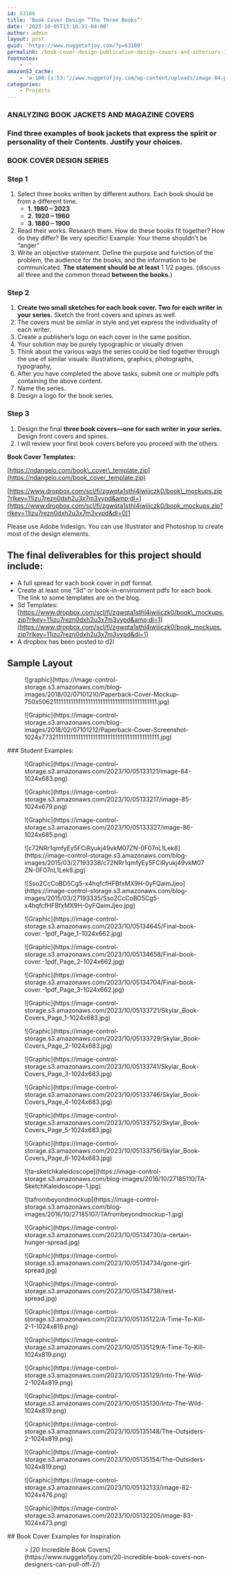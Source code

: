 ```yaml
---
id: 63180
title: 'Book Cover Design “The Three Books”'
date: '2023-10-05T13:16:31-04:00'
author: admin
layout: post
guid: 'https://www.nuggetofjoy.com/?p=63180'
permalink: /book-cover-design-publication-design-covers-and-interiors-3/
footnotes:
    - ''
amazonS3_cache:
    - 'a:100:{s:53:"//www.nuggetofjoy.com/wp-content/uploads/image-84.png";a:2:{s:2:"id";i:63190;s:11:"source_type";s:13:"media-library";}s:62:"//www.nuggetofjoy.com/wp-content/uploads/image-84-1024x683.png";a:2:{s:2:"id";i:63190;s:11:"source_type";s:13:"media-library";}s:70:"//image-control-storage.s3.amazonaws.com/2023/10/05133121/image-84.png";a:2:{s:2:"id";i:63190;s:11:"source_type";s:13:"media-library";}s:79:"//image-control-storage.s3.amazonaws.com/2023/10/05133121/image-84-1024x683.png";a:2:{s:2:"id";i:63190;s:11:"source_type";s:13:"media-library";}s:53:"//www.nuggetofjoy.com/wp-content/uploads/image-85.png";a:2:{s:2:"id";i:63192;s:11:"source_type";s:13:"media-library";}s:62:"//www.nuggetofjoy.com/wp-content/uploads/image-85-1024x679.png";a:2:{s:2:"id";i:63192;s:11:"source_type";s:13:"media-library";}s:70:"//image-control-storage.s3.amazonaws.com/2023/10/05133217/image-85.png";a:2:{s:2:"id";i:63192;s:11:"source_type";s:13:"media-library";}s:79:"//image-control-storage.s3.amazonaws.com/2023/10/05133217/image-85-1024x679.png";a:2:{s:2:"id";i:63192;s:11:"source_type";s:13:"media-library";}s:53:"//www.nuggetofjoy.com/wp-content/uploads/image-86.png";a:2:{s:2:"id";i:63193;s:11:"source_type";s:13:"media-library";}s:62:"//www.nuggetofjoy.com/wp-content/uploads/image-86-1024x685.png";a:2:{s:2:"id";i:63193;s:11:"source_type";s:13:"media-library";}s:70:"//image-control-storage.s3.amazonaws.com/2023/10/05133327/image-86.png";a:2:{s:2:"id";i:63193;s:11:"source_type";s:13:"media-library";}s:79:"//image-control-storage.s3.amazonaws.com/2023/10/05133327/image-86-1024x685.png";a:2:{s:2:"id";i:63193;s:11:"source_type";s:13:"media-library";}s:96:"//www.nuggetofjoy.com/wp-content/uploads/2015/03/c72NRr1qmfyEy5FCiRyukj49vkM07ZN-0F07nL1Lek8.jpg";a:2:{s:2:"id";i:1697;s:11:"source_type";s:13:"media-library";}s:117:"//image-control-storage.s3.amazonaws.com/blog-images/2015/03/27193338/c72NRr1qmfyEy5FCiRyukj49vkM07ZN-0F07nL1Lek8.jpg";a:2:{s:2:"id";i:1697;s:11:"source_type";s:13:"media-library";}s:96:"//www.nuggetofjoy.com/wp-content/uploads/2015/03/Sso2CcCoBD5Cg5-x4hqfcfHFBfxMX9H-0yFQaimJjeo.jpg";a:2:{s:2:"id";i:1698;s:11:"source_type";s:13:"media-library";}s:117:"//image-control-storage.s3.amazonaws.com/blog-images/2015/03/27193335/Sso2CcCoBD5Cg5-x4hqfcfHFBfxMX9H-0yFQaimJjeo.jpg";a:2:{s:2:"id";i:1698;s:11:"source_type";s:13:"media-library";}s:74:"//www.nuggetofjoy.com/wp-content/uploads/Final-book-cover.-1pdf_Page_1.jpg";a:2:{s:2:"id";i:63201;s:11:"source_type";s:13:"media-library";}s:83:"//www.nuggetofjoy.com/wp-content/uploads/Final-book-cover.-1pdf_Page_1-1024x662.jpg";a:2:{s:2:"id";i:63201;s:11:"source_type";s:13:"media-library";}s:98:"//image-control-storage.s3.amazonaws.com/2023/10/05134645/Final-book-cover.-1pdf_Page_1-scaled.jpg";a:2:{s:2:"id";i:63201;s:11:"source_type";s:13:"media-library";}s:100:"//image-control-storage.s3.amazonaws.com/2023/10/05134645/Final-book-cover.-1pdf_Page_1-1024x662.jpg";a:2:{s:2:"id";i:63201;s:11:"source_type";s:13:"media-library";}s:74:"//www.nuggetofjoy.com/wp-content/uploads/Final-book-cover.-1pdf_Page_2.jpg";a:2:{s:2:"id";i:63202;s:11:"source_type";s:13:"media-library";}s:83:"//www.nuggetofjoy.com/wp-content/uploads/Final-book-cover.-1pdf_Page_2-1024x662.jpg";a:2:{s:2:"id";i:63202;s:11:"source_type";s:13:"media-library";}s:98:"//image-control-storage.s3.amazonaws.com/2023/10/05134658/Final-book-cover.-1pdf_Page_2-scaled.jpg";a:2:{s:2:"id";i:63202;s:11:"source_type";s:13:"media-library";}s:100:"//image-control-storage.s3.amazonaws.com/2023/10/05134658/Final-book-cover.-1pdf_Page_2-1024x662.jpg";a:2:{s:2:"id";i:63202;s:11:"source_type";s:13:"media-library";}s:74:"//www.nuggetofjoy.com/wp-content/uploads/Final-book-cover.-1pdf_Page_3.jpg";a:2:{s:2:"id";i:63203;s:11:"source_type";s:13:"media-library";}s:83:"//www.nuggetofjoy.com/wp-content/uploads/Final-book-cover.-1pdf_Page_3-1024x662.jpg";a:2:{s:2:"id";i:63203;s:11:"source_type";s:13:"media-library";}s:98:"//image-control-storage.s3.amazonaws.com/2023/10/05134704/Final-book-cover.-1pdf_Page_3-scaled.jpg";a:2:{s:2:"id";i:63203;s:11:"source_type";s:13:"media-library";}s:100:"//image-control-storage.s3.amazonaws.com/2023/10/05134704/Final-book-cover.-1pdf_Page_3-1024x662.jpg";a:2:{s:2:"id";i:63203;s:11:"source_type";s:13:"media-library";}s:70:"//www.nuggetofjoy.com/wp-content/uploads/Skylar_Book-Covers_Page_1.jpg";a:2:{s:2:"id";i:63194;s:11:"source_type";s:13:"media-library";}s:79:"//www.nuggetofjoy.com/wp-content/uploads/Skylar_Book-Covers_Page_1-1024x683.jpg";a:2:{s:2:"id";i:63194;s:11:"source_type";s:13:"media-library";}s:94:"//image-control-storage.s3.amazonaws.com/2023/10/05133721/Skylar_Book-Covers_Page_1-scaled.jpg";a:2:{s:2:"id";i:63194;s:11:"source_type";s:13:"media-library";}s:96:"//image-control-storage.s3.amazonaws.com/2023/10/05133721/Skylar_Book-Covers_Page_1-1024x683.jpg";a:2:{s:2:"id";i:63194;s:11:"source_type";s:13:"media-library";}s:70:"//www.nuggetofjoy.com/wp-content/uploads/Skylar_Book-Covers_Page_2.jpg";a:2:{s:2:"id";i:63195;s:11:"source_type";s:13:"media-library";}s:79:"//www.nuggetofjoy.com/wp-content/uploads/Skylar_Book-Covers_Page_2-1024x683.jpg";a:2:{s:2:"id";i:63195;s:11:"source_type";s:13:"media-library";}s:94:"//image-control-storage.s3.amazonaws.com/2023/10/05133729/Skylar_Book-Covers_Page_2-scaled.jpg";a:2:{s:2:"id";i:63195;s:11:"source_type";s:13:"media-library";}s:96:"//image-control-storage.s3.amazonaws.com/2023/10/05133729/Skylar_Book-Covers_Page_2-1024x683.jpg";a:2:{s:2:"id";i:63195;s:11:"source_type";s:13:"media-library";}s:70:"//www.nuggetofjoy.com/wp-content/uploads/Skylar_Book-Covers_Page_3.jpg";a:2:{s:2:"id";i:63196;s:11:"source_type";s:13:"media-library";}s:79:"//www.nuggetofjoy.com/wp-content/uploads/Skylar_Book-Covers_Page_3-1024x683.jpg";a:2:{s:2:"id";i:63196;s:11:"source_type";s:13:"media-library";}s:94:"//image-control-storage.s3.amazonaws.com/2023/10/05133741/Skylar_Book-Covers_Page_3-scaled.jpg";a:2:{s:2:"id";i:63196;s:11:"source_type";s:13:"media-library";}s:96:"//image-control-storage.s3.amazonaws.com/2023/10/05133741/Skylar_Book-Covers_Page_3-1024x683.jpg";a:2:{s:2:"id";i:63196;s:11:"source_type";s:13:"media-library";}s:70:"//www.nuggetofjoy.com/wp-content/uploads/Skylar_Book-Covers_Page_4.jpg";a:2:{s:2:"id";i:63197;s:11:"source_type";s:13:"media-library";}s:79:"//www.nuggetofjoy.com/wp-content/uploads/Skylar_Book-Covers_Page_4-1024x683.jpg";a:2:{s:2:"id";i:63197;s:11:"source_type";s:13:"media-library";}s:94:"//image-control-storage.s3.amazonaws.com/2023/10/05133746/Skylar_Book-Covers_Page_4-scaled.jpg";a:2:{s:2:"id";i:63197;s:11:"source_type";s:13:"media-library";}s:96:"//image-control-storage.s3.amazonaws.com/2023/10/05133746/Skylar_Book-Covers_Page_4-1024x683.jpg";a:2:{s:2:"id";i:63197;s:11:"source_type";s:13:"media-library";}s:70:"//www.nuggetofjoy.com/wp-content/uploads/Skylar_Book-Covers_Page_5.jpg";a:2:{s:2:"id";i:63198;s:11:"source_type";s:13:"media-library";}s:79:"//www.nuggetofjoy.com/wp-content/uploads/Skylar_Book-Covers_Page_5-1024x683.jpg";a:2:{s:2:"id";i:63198;s:11:"source_type";s:13:"media-library";}s:94:"//image-control-storage.s3.amazonaws.com/2023/10/05133752/Skylar_Book-Covers_Page_5-scaled.jpg";a:2:{s:2:"id";i:63198;s:11:"source_type";s:13:"media-library";}s:96:"//image-control-storage.s3.amazonaws.com/2023/10/05133752/Skylar_Book-Covers_Page_5-1024x683.jpg";a:2:{s:2:"id";i:63198;s:11:"source_type";s:13:"media-library";}s:70:"//www.nuggetofjoy.com/wp-content/uploads/Skylar_Book-Covers_Page_6.jpg";a:2:{s:2:"id";i:63199;s:11:"source_type";s:13:"media-library";}s:79:"//www.nuggetofjoy.com/wp-content/uploads/Skylar_Book-Covers_Page_6-1024x683.jpg";a:2:{s:2:"id";i:63199;s:11:"source_type";s:13:"media-library";}s:94:"//image-control-storage.s3.amazonaws.com/2023/10/05133756/Skylar_Book-Covers_Page_6-scaled.jpg";a:2:{s:2:"id";i:63199;s:11:"source_type";s:13:"media-library";}s:96:"//image-control-storage.s3.amazonaws.com/2023/10/05133756/Skylar_Book-Covers_Page_6-1024x683.jpg";a:2:{s:2:"id";i:63199;s:11:"source_type";s:13:"media-library";}s:76:"//www.nuggetofjoy.com/wp-content/uploads/2016/10/TA-SketchKaleidoscope-1.jpg";a:2:{s:2:"id";i:4483;s:11:"source_type";s:13:"media-library";}s:97:"//image-control-storage.s3.amazonaws.com/blog-images/2016/10/27185110/TA-SketchKaleidoscope-1.jpg";a:2:{s:2:"id";i:4483;s:11:"source_type";s:13:"media-library";}s:73:"//www.nuggetofjoy.com/wp-content/uploads/2016/10/TAfrombeyondmockup-1.jpg";a:2:{s:2:"id";i:4484;s:11:"source_type";s:13:"media-library";}s:94:"//image-control-storage.s3.amazonaws.com/blog-images/2016/10/27185107/TAfrombeyondmockup-1.jpg";a:2:{s:2:"id";i:4484;s:11:"source_type";s:13:"media-library";}s:68:"//www.nuggetofjoy.com/wp-content/uploads/a-certain-hunger-spread.jpg";a:2:{s:2:"id";i:63204;s:11:"source_type";s:13:"media-library";}s:85:"//image-control-storage.s3.amazonaws.com/2023/10/05134730/a-certain-hunger-spread.jpg";a:2:{s:2:"id";i:63204;s:11:"source_type";s:13:"media-library";}s:61:"//www.nuggetofjoy.com/wp-content/uploads/gone-girl-spread.jpg";a:2:{s:2:"id";i:63205;s:11:"source_type";s:13:"media-library";}s:78:"//image-control-storage.s3.amazonaws.com/2023/10/05134734/gone-girl-spread.jpg";a:2:{s:2:"id";i:63205;s:11:"source_type";s:13:"media-library";}s:56:"//www.nuggetofjoy.com/wp-content/uploads/rest-spread.jpg";a:2:{s:2:"id";i:63206;s:11:"source_type";s:13:"media-library";}s:73:"//image-control-storage.s3.amazonaws.com/2023/10/05134738/rest-spread.jpg";a:2:{s:2:"id";i:63206;s:11:"source_type";s:13:"media-library";}s:63:"//www.nuggetofjoy.com/wp-content/uploads/A-Time-To-Kill-2-1.png";a:2:{s:2:"id";i:63209;s:11:"source_type";s:13:"media-library";}s:72:"//www.nuggetofjoy.com/wp-content/uploads/A-Time-To-Kill-2-1-1024x819.png";a:2:{s:2:"id";i:63209;s:11:"source_type";s:13:"media-library";}s:80:"//image-control-storage.s3.amazonaws.com/2023/10/05135122/A-Time-To-Kill-2-1.png";a:2:{s:2:"id";i:63209;s:11:"source_type";s:13:"media-library";}s:89:"//image-control-storage.s3.amazonaws.com/2023/10/05135122/A-Time-To-Kill-2-1-1024x819.png";a:2:{s:2:"id";i:63209;s:11:"source_type";s:13:"media-library";}s:59:"//www.nuggetofjoy.com/wp-content/uploads/A-Time-To-Kill.png";a:2:{s:2:"id";i:63210;s:11:"source_type";s:13:"media-library";}s:68:"//www.nuggetofjoy.com/wp-content/uploads/A-Time-To-Kill-1024x819.png";a:2:{s:2:"id";i:63210;s:11:"source_type";s:13:"media-library";}s:76:"//image-control-storage.s3.amazonaws.com/2023/10/05135129/A-Time-To-Kill.png";a:2:{s:2:"id";i:63210;s:11:"source_type";s:13:"media-library";}s:85:"//image-control-storage.s3.amazonaws.com/2023/10/05135129/A-Time-To-Kill-1024x819.png";a:2:{s:2:"id";i:63210;s:11:"source_type";s:13:"media-library";}s:60:"//www.nuggetofjoy.com/wp-content/uploads/Into-The-Wild-2.png";a:2:{s:2:"id";i:63211;s:11:"source_type";s:13:"media-library";}s:69:"//www.nuggetofjoy.com/wp-content/uploads/Into-The-Wild-2-1024x819.png";a:2:{s:2:"id";i:63211;s:11:"source_type";s:13:"media-library";}s:77:"//image-control-storage.s3.amazonaws.com/2023/10/05135129/Into-The-Wild-2.png";a:2:{s:2:"id";i:63211;s:11:"source_type";s:13:"media-library";}s:86:"//image-control-storage.s3.amazonaws.com/2023/10/05135129/Into-The-Wild-2-1024x819.png";a:2:{s:2:"id";i:63211;s:11:"source_type";s:13:"media-library";}s:58:"//www.nuggetofjoy.com/wp-content/uploads/Into-The-Wild.png";a:2:{s:2:"id";i:63212;s:11:"source_type";s:13:"media-library";}s:67:"//www.nuggetofjoy.com/wp-content/uploads/Into-The-Wild-1024x819.png";a:2:{s:2:"id";i:63212;s:11:"source_type";s:13:"media-library";}s:75:"//image-control-storage.s3.amazonaws.com/2023/10/05135130/Into-The-Wild.png";a:2:{s:2:"id";i:63212;s:11:"source_type";s:13:"media-library";}s:84:"//image-control-storage.s3.amazonaws.com/2023/10/05135130/Into-The-Wild-1024x819.png";a:2:{s:2:"id";i:63212;s:11:"source_type";s:13:"media-library";}s:60:"//www.nuggetofjoy.com/wp-content/uploads/The-Outsiders-2.png";a:2:{s:2:"id";i:63214;s:11:"source_type";s:13:"media-library";}s:69:"//www.nuggetofjoy.com/wp-content/uploads/The-Outsiders-2-1024x819.png";a:2:{s:2:"id";i:63214;s:11:"source_type";s:13:"media-library";}s:77:"//image-control-storage.s3.amazonaws.com/2023/10/05135148/The-Outsiders-2.png";a:2:{s:2:"id";i:63214;s:11:"source_type";s:13:"media-library";}s:86:"//image-control-storage.s3.amazonaws.com/2023/10/05135148/The-Outsiders-2-1024x819.png";a:2:{s:2:"id";i:63214;s:11:"source_type";s:13:"media-library";}s:58:"//www.nuggetofjoy.com/wp-content/uploads/The-Outsiders.png";a:2:{s:2:"id";i:63215;s:11:"source_type";s:13:"media-library";}s:67:"//www.nuggetofjoy.com/wp-content/uploads/The-Outsiders-1024x819.png";a:2:{s:2:"id";i:63215;s:11:"source_type";s:13:"media-library";}s:75:"//image-control-storage.s3.amazonaws.com/2023/10/05135154/The-Outsiders.png";a:2:{s:2:"id";i:63215;s:11:"source_type";s:13:"media-library";}s:84:"//image-control-storage.s3.amazonaws.com/2023/10/05135154/The-Outsiders-1024x819.png";a:2:{s:2:"id";i:63215;s:11:"source_type";s:13:"media-library";}s:53:"//www.nuggetofjoy.com/wp-content/uploads/image-82.png";a:2:{s:2:"id";i:63185;s:11:"source_type";s:13:"media-library";}s:62:"//www.nuggetofjoy.com/wp-content/uploads/image-82-1024x476.png";a:2:{s:2:"id";i:63185;s:11:"source_type";s:13:"media-library";}s:70:"//image-control-storage.s3.amazonaws.com/2023/10/05132133/image-82.png";a:2:{s:2:"id";i:63185;s:11:"source_type";s:13:"media-library";}s:79:"//image-control-storage.s3.amazonaws.com/2023/10/05132133/image-82-1024x476.png";a:2:{s:2:"id";i:63185;s:11:"source_type";s:13:"media-library";}s:53:"//www.nuggetofjoy.com/wp-content/uploads/image-83.png";a:2:{s:2:"id";i:63187;s:11:"source_type";s:13:"media-library";}s:62:"//www.nuggetofjoy.com/wp-content/uploads/image-83-1024x473.png";a:2:{s:2:"id";i:63187;s:11:"source_type";s:13:"media-library";}s:70:"//image-control-storage.s3.amazonaws.com/2023/10/05132205/image-83.png";a:2:{s:2:"id";i:63187;s:11:"source_type";s:13:"media-library";}s:79:"//image-control-storage.s3.amazonaws.com/2023/10/05132205/image-83-1024x473.png";a:2:{s:2:"id";i:63187;s:11:"source_type";s:13:"media-library";}s:109:"//www.nuggetofjoy.com/wp-content/uploads/Paperback-Cover-Mockup111111111111111111111111111111111111111111.jpg";a:2:{s:2:"id";s:5:"10933";s:11:"source_type";s:13:"media-library";}s:118:"//www.nuggetofjoy.com/wp-content/uploads/Paperback-Cover-Mockup-750x5062111111111111111111111111111111111111111111.jpg";a:2:{s:2:"id";s:5:"10933";s:11:"source_type";s:13:"media-library";}s:147:"//image-control-storage.s3.amazonaws.com/blog-images/2018/02/07101210/Paperback-Cover-Mockup-750x5062111111111111111111111111111111111111111111.jpg";a:2:{s:2:"id";s:5:"10933";s:11:"source_type";s:13:"media-library";}s:113:"//www.nuggetofjoy.com/wp-content/uploads/Paperback-Cover-Screenshot111111111111111111111111111111111111111111.jpg";a:2:{s:2:"id";s:5:"10934";s:11:"source_type";s:13:"media-library";}s:123:"//www.nuggetofjoy.com/wp-content/uploads/Paperback-Cover-Screenshot-1024x7732111111111111111111111111111111111111111111.jpg";a:2:{s:2:"id";s:5:"10934";s:11:"source_type";s:13:"media-library";}s:152:"//image-control-storage.s3.amazonaws.com/blog-images/2018/02/07101212/Paperback-Cover-Screenshot-1024x7732111111111111111111111111111111111111111111.jpg";a:2:{s:2:"id";s:5:"10934";s:11:"source_type";s:13:"media-library";}}'
categories:
    - Projects
---
```


### ANALYZING BOOK JACKETS AND MAGAZINE COVERS

### Find three examples of book jackets that express the spirit or personality of their Contents. Justify your choices.

### BOOK COVER DESIGN SERIES

### Step 1

1. Select three books written by different authors. Each book should be from a different time. 
    - **1. 1980 – 2023**
    - **2. 1920 – 1960**
    - **3. 1880 – 1900**
2. Read their works. Research them. How do these books fit together? How do they differ? Be very specific! Example: Your theme shouldn’t be “anger”
3. Write an objective statement. Define the purpose and function of the problem, the audience for the books, and the information to be communicated. **The statement should be at least** 1 1/2 pages. (discuss all three and the common thread **between the books.**)

### Step 2

1. **Create two small sketches for each book cover. Two for each writer in your series.** Sketch the front covers and spines as well.
2. The covers must be similar in style and yet express the individuality of each writer.
3. Create a publisher’s logo on each cover in the same position.
4. Your solution may be purely typographic or visually driven
5. Think about the various ways the series could be tied together through the use of similar visuals: illustrations, graphics, photographs, typography,
6. After you have completed the above tasks, submit one or multiple pdfs containing the above content.
7. Name the series.
8. Design a logo for the book series.

### Step 3

1. Design the final **three book covers—one for each writer in your series.** Design front covers and spines.
2. I will review your first book covers before you proceed with the others.

**Book Cover Templates:**

[https://ndangelo.com/book\_cover\_template.zip](https://ndangelo.com/book_cover_template.zip)

[https://www.dropbox.com/scl/fi/zgwqta1sthl4iwiiiczk0/book\_mockups.zip?rlkey=11izu7rezn0dxh2u3x7m3vypd&amp;dl=](https://www.dropbox.com/scl/fi/zgwqta1sthl4iwiiiczk0/book_mockups.zip?rlkey=11izu7rezn0dxh2u3x7m3vypd&dl=0)1

Please use Adobe Indesign. You can use Illustrator and Photoshop to create most of the design elements.

## **The final deliverables for this project should include:**

- A full spread for each book cover in pdf format.
- Create at least one “3d” or book-in-environment pdfs for each book. The link to some templates are on the blog.
- 3d Templates: [https://www.dropbox.com/scl/fi/zgwqta1sthl4iwiiiczk0/book\_mockups.zip?rlkey=11izu7rezn0dxh2u3x7m3vypd&amp;dl=1](https://www.dropbox.com/scl/fi/zgwqta1sthl4iwiiiczk0/book_mockups.zip?rlkey=11izu7rezn0dxh2u3x7m3vypd&dl=1)
- A dropbox has been posted to d2l

## Sample Layout

<figure class="wp-block-image">![graphic](https://image-control-storage.s3.amazonaws.com/blog-images/2018/02/07101210/Paperback-Cover-Mockup-750x5062111111111111111111111111111111111111111111.jpg)</figure><div class="wp-block-image"><figure class="aligncenter">![Graphic](https://image-control-storage.s3.amazonaws.com/blog-images/2018/02/07101212/Paperback-Cover-Screenshot-1024x7732111111111111111111111111111111111111111111.jpg)</figure></div>### Student Examples:

<figure class="wp-block-image size-large">![Graphic](https://image-control-storage.s3.amazonaws.com/2023/10/05133121/image-84-1024x683.png)</figure><figure class="wp-block-image size-large">![Graphic](https://image-control-storage.s3.amazonaws.com/2023/10/05133217/image-85-1024x679.png)</figure><figure class="wp-block-image size-large">![Graphic](https://image-control-storage.s3.amazonaws.com/2023/10/05133327/image-86-1024x685.png)</figure><div class="wp-block-image"><figure class="aligncenter">![c72NRr1qmfyEy5FCiRyukj49vkM07ZN-0F07nL1Lek8](https://image-control-storage.s3.amazonaws.com/blog-images/2015/03/27193338/c72NRr1qmfyEy5FCiRyukj49vkM07ZN-0F07nL1Lek8.jpg)</figure></div><div class="wp-block-image"><figure class="aligncenter">![Sso2CcCoBD5Cg5-x4hqfcfHFBfxMX9H-0yFQaimJjeo](https://image-control-storage.s3.amazonaws.com/blog-images/2015/03/27193335/Sso2CcCoBD5Cg5-x4hqfcfHFBfxMX9H-0yFQaimJjeo.jpg)</figure></div><div class="wp-block-image"><figure class="aligncenter size-large">![Graphic](https://image-control-storage.s3.amazonaws.com/2023/10/05134645/Final-book-cover.-1pdf_Page_1-1024x662.jpg)</figure></div><figure class="wp-block-image size-large">![Graphic](https://image-control-storage.s3.amazonaws.com/2023/10/05134658/Final-book-cover.-1pdf_Page_2-1024x662.jpg)</figure><figure class="wp-block-image size-large">![Graphic](https://image-control-storage.s3.amazonaws.com/2023/10/05134704/Final-book-cover.-1pdf_Page_3-1024x662.jpg)</figure><div class="wp-block-image"><figure class="aligncenter size-large">![Graphic](https://image-control-storage.s3.amazonaws.com/2023/10/05133721/Skylar_Book-Covers_Page_1-1024x683.jpg)</figure></div><figure class="wp-block-image size-large">![Graphic](https://image-control-storage.s3.amazonaws.com/2023/10/05133729/Skylar_Book-Covers_Page_2-1024x683.jpg)</figure><figure class="wp-block-image size-large">![Graphic](https://image-control-storage.s3.amazonaws.com/2023/10/05133741/Skylar_Book-Covers_Page_3-1024x683.jpg)</figure><figure class="wp-block-image size-large">![Graphic](https://image-control-storage.s3.amazonaws.com/2023/10/05133746/Skylar_Book-Covers_Page_4-1024x683.jpg)</figure><figure class="wp-block-image size-large">![Graphic](https://image-control-storage.s3.amazonaws.com/2023/10/05133752/Skylar_Book-Covers_Page_5-1024x683.jpg)</figure><figure class="wp-block-image size-large">![Graphic](https://image-control-storage.s3.amazonaws.com/2023/10/05133756/Skylar_Book-Covers_Page_6-1024x683.jpg)</figure><div class="wp-block-image"><figure class="aligncenter">![ta-sketchkaleidoscope](https://image-control-storage.s3.amazonaws.com/blog-images/2016/10/27185110/TA-SketchKaleidoscope-1.jpg)</figure></div><div class="wp-block-image"><figure class="aligncenter">![tafrombeyondmockup](https://image-control-storage.s3.amazonaws.com/blog-images/2016/10/27185107/TAfrombeyondmockup-1.jpg)</figure></div><figure class="wp-block-image size-full">![Graphic](https://image-control-storage.s3.amazonaws.com/2023/10/05134730/a-certain-hunger-spread.jpg)</figure><figure class="wp-block-image size-full">![Graphic](https://image-control-storage.s3.amazonaws.com/2023/10/05134734/gone-girl-spread.jpg)</figure><figure class="wp-block-image size-full">![Graphic](https://image-control-storage.s3.amazonaws.com/2023/10/05134738/rest-spread.jpg)</figure><figure class="wp-block-image size-large">![Graphic](https://image-control-storage.s3.amazonaws.com/2023/10/05135122/A-Time-To-Kill-2-1-1024x819.png)</figure><figure class="wp-block-image size-large">![Graphic](https://image-control-storage.s3.amazonaws.com/2023/10/05135129/A-Time-To-Kill-1024x819.png)</figure><figure class="wp-block-image size-large">![Graphic](https://image-control-storage.s3.amazonaws.com/2023/10/05135129/Into-The-Wild-2-1024x819.png)</figure><figure class="wp-block-image size-large">![Graphic](https://image-control-storage.s3.amazonaws.com/2023/10/05135130/Into-The-Wild-1024x819.png)</figure><figure class="wp-block-image size-large is-resized">![Graphic](https://image-control-storage.s3.amazonaws.com/2023/10/05135148/The-Outsiders-2-1024x819.png)</figure><figure class="wp-block-image size-large">![Graphic](https://image-control-storage.s3.amazonaws.com/2023/10/05135154/The-Outsiders-1024x819.png)</figure><figure class="wp-block-image size-large">![Graphic](https://image-control-storage.s3.amazonaws.com/2023/10/05132133/image-82-1024x476.png)</figure><figure class="wp-block-image size-large">![Graphic](https://image-control-storage.s3.amazonaws.com/2023/10/05132205/image-83-1024x473.png)</figure>## Book Cover Examples for Inspiration

<figure class="wp-block-embed is-type-wp-embed is-provider-communication-art-design-amp-instruction wp-block-embed-communication-art-design-amp-instruction"><div class="wp-block-embed__wrapper">> [20 Incredible Book Covers](https://www.nuggetofjoy.com/20-incredible-book-covers-non-designers-can-pull-off-2/)

<iframe class="wp-embedded-content" data-secret="u7TtasJ69t" frameborder="0" height="282" loading="lazy" marginheight="0" marginwidth="0" sandbox="allow-scripts" scrolling="no" security="restricted" src="https://www.nuggetofjoy.com/20-incredible-book-covers-non-designers-can-pull-off-2/embed/#?secret=4bxVBK70ru#?secret=u7TtasJ69t" style="position: absolute; clip: rect(1px, 1px, 1px, 1px);" title="“20 Incredible Book Covers” — Communication, Art, Design & Instruction" width="500"></iframe></div></figure>